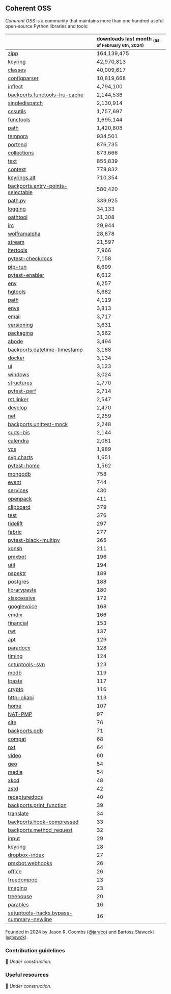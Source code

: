 ## Coherent OSS

_Coherent OSS_ is a community that maintains more than one hundred useful open-source Python libraries and tools:

|                                                                                                              | downloads last month <sub>(as of February 6th, 2024)</sub>   |
|:-------------------------------------------------------------------------------------------------------------|:--------------------------------------------------------------|
| [zipp](https://github.com/jaraco/zipp)                                                                       | 164,139,475                                                   |
| [keyring](https://github.com/jaraco/keyring)                                                                 | 42,970,813                                                    |
| [classes](https://github.com/jaraco/jaraco.classes)                                                          | 40,009,617                                                    |
| [configparser](https://github.com/jaraco/configparser/)                                                      | 10,819,668                                                    |
| [inflect](https://github.com/jaraco/inflect)                                                                 | 4,794,100                                                     |
| [backports.functools-lru-cache](https://github.com/jaraco/backports.functools_lru_cache)                     | 2,144,536                                                     |
| [singledispatch](https://github.com/jaraco/singledispatch)                                                   | 2,130,914                                                     |
| [cssutils](https://github.com/jaraco/cssutils)                                                               | 1,757,697                                                     |
| [functools](https://github.com/jaraco/jaraco.functools)                                                      | 1,695,144                                                     |
| [path](https://github.com/jaraco/path)                                                                       | 1,420,808                                                     |
| [tempora](https://github.com/jaraco/tempora)                                                                 | 934,501                                                       |
| [portend](https://github.com/jaraco/portend)                                                                 | 876,735                                                       |
| [collections](https://github.com/jaraco/jaraco.collections)                                                  | 873,666                                                       |
| [text](https://github.com/jaraco/jaraco.text)                                                                | 855,839                                                       |
| [context](https://github.com/jaraco/jaraco.context)                                                          | 778,832                                                       |
| [keyrings.alt](https://github.com/jaraco/keyrings.alt)                                                       | 710,354                                                       |
| [backports.entry-points-selectable](https://github.com/jaraco/backports.entry_points_selectable)             | 580,420                                                       |
| [path.py](https://github.com/jaraco/path)                                                                    | 339,925                                                       |
| [logging](https://github.com/jaraco/jaraco.logging)                                                          | 34,133                                                        |
| [oathtool](https://github.com/jaraco/oathtool)                                                               | 31,308                                                        |
| [irc](https://github.com/jaraco/irc)                                                                         | 29,944                                                        |
| [wolframalpha](https://github.com/jaraco/wolframalpha)                                                       | 28,878                                                        |
| [stream](https://github.com/jaraco/jaraco.stream)                                                            | 21,597                                                        |
| [itertools](https://github.com/jaraco/jaraco.itertools)                                                      | 7,966                                                         |
| [pytest-checkdocs](https://github.com/jaraco/pytest-checkdocs)                                               | 7,158                                                         |
| [pip-run](https://github.com/jaraco/pip-run)                                                                 | 6,699                                                         |
| [pytest-enabler](https://github.com/jaraco/pytest-enabler)                                                   | 6,612                                                         |
| [env](https://github.com/jaraco/jaraco.env)                                                                  | 6,257                                                         |
| [hgtools](https://github.com/jaraco/hgtools)                                                                 | 5,682                                                         |
| [path](https://github.com/jaraco/jaraco.path)                                                                | 4,119                                                         |
| [envs](https://github.com/jaraco/jaraco.envs)                                                                | 3,813                                                         |
| [email](https://github.com/jaraco/jaraco.email)                                                              | 3,717                                                         |
| [versioning](https://github.com/jaraco/jaraco.versioning)                                                    | 3,631                                                         |
| [packaging](https://github.com/jaraco/jaraco.packaging)                                                      | 3,562                                                         |
| [abode](https://github.com/jaraco/jaraco.abode)                                                              | 3,494                                                         |
| [backports.datetime-timestamp](https://github.com/jaraco/backports.datetime_timestamp)                       | 3,188                                                         |
| [docker](https://github.com/jaraco/jaraco.docker)                                                            | 3,134                                                         |
| [ui](https://github.com/jaraco/jaraco.ui)                                                                    | 3,123                                                         |
| [windows](https://github.com/jaraco/jaraco.windows)                                                          | 3,024                                                         |
| [structures](https://github.com/jaraco/jaraco.structures)                                                    | 2,770                                                         |
| [pytest-perf](https://github.com/jaraco/pytest-perf)                                                         | 2,714                                                         |
| [rst.linker](https://github.com/jaraco/rst.linker)                                                           | 2,547                                                         |
| [develop](https://github.com/jaraco/jaraco.develop)                                                          | 2,470                                                         |
| [net](https://github.com/jaraco/jaraco.net)                                                                  | 2,259                                                         |
| [backports.unittest-mock](https://github.com/jaraco/backports.unittest_mock)                                 | 2,248                                                         |
| [suds-bis](https://github.com/jaraco/suds)                                                                   | 2,144                                                         |
| [calendra](https://github.com/jaraco/calendra)                                                               | 2,081                                                         |
| [vcs](https://github.com/jaraco/jaraco.vcs)                                                                  | 1,989                                                         |
| [svg.charts](https://github.com/jaraco/svg.charts)                                                           | 1,651                                                         |
| [pytest-home](https://github.com/jaraco/pytest-home)                                                         | 1,562                                                         |
| [mongodb](https://github.com/jaraco/jaraco.mongodb)                                                          | 758                                                           |
| [event](https://github.com/jaraco/pyevent)                                                                   | 744                                                           |
| [services](https://github.com/jaraco/jaraco.services)                                                        | 430                                                           |
| [openpack](https://github.com/jaraco/openpack)                                                               | 411                                                           |
| [clipboard](https://github.com/jaraco/jaraco.clipboard)                                                      | 379                                                           |
| [test](https://github.com/jaraco/jaraco.test)                                                                | 376                                                           |
| [tidelift](https://github.com/jaraco/jaraco.tidelift)                                                        | 297                                                           |
| [fabric](https://github.com/jaraco/jaraco.fabric)                                                            | 277                                                           |
| [pytest-black-multipy](https://github.com/jaraco/pytest-black-multipy)                                       | 265                                                           |
| [xonsh](https://github.com/jaraco/jaraco.xonsh)                                                              | 211                                                           |
| [pmxbot](https://github.com/jaraco/jaraco.pmxbot)                                                            | 196                                                           |
| [util](https://github.com/jaraco/jaraco.util)                                                                | 194                                                           |
| [nspektr](https://github.com/jaraco/nspektr)                                                                 | 189                                                           |
| [postgres](https://github.com/jaraco/jaraco.postgres)                                                        | 188                                                           |
| [librarypaste](https://github.com/jaraco/librarypaste)                                                       | 180                                                           |
| [xlsxcessive](https://github.com/jaraco/xlsxcessive)                                                         | 172                                                           |
| [googlevoice](https://github.com/jaraco/googlevoice)                                                         | 168                                                           |
| [cmdix](https://github.com/jaraco/cmdix)                                                                     | 166                                                           |
| [financial](https://github.com/jaraco/jaraco.financial)                                                      | 153                                                           |
| [rwt](https://github.com/jaraco/rwt)                                                                         | 137                                                           |
| [apt](https://github.com/jaraco/jaraco.apt)                                                                  | 129                                                           |
| [paradocx](https://github.com/jaraco/paradocx)                                                               | 128                                                           |
| [timing](https://github.com/jaraco/jaraco.timing)                                                            | 124                                                           |
| [setuptools-svn](https://github.com/jaraco/setuptools_svn)                                                   | 123                                                           |
| [modb](https://github.com/jaraco/jaraco.modb)                                                                | 119                                                           |
| [lpaste](https://github.com/jaraco/lpaste)                                                                   | 117                                                           |
| [crypto](https://github.com/jaraco/jaraco.crypto)                                                            | 116                                                           |
| [http-okapi](https://github.com/jaraco/http-okapi)                                                           | 113                                                           |
| [home](https://github.com/jaraco/jaraco.home)                                                                | 107                                                           |
| [NAT-PMP](https://github.com/jaraco/nat-pmp)                                                                 | 97                                                            |
| [site](https://github.com/jaraco/jaraco.site)                                                                | 76                                                            |
| [backports.pdb](https://github.com/jaraco/backports.pdb)                                                     | 71                                                            |
| [compat](https://github.com/jaraco/jaraco.compat)                                                            | 68                                                            |
| [nxt](https://github.com/jaraco/jaraco.nxt)                                                                  | 64                                                            |
| [video](https://github.com/jaraco/jaraco.video)                                                              | 60                                                            |
| [geo](https://github.com/jaraco/jaraco.geo)                                                                  | 54                                                            |
| [media](https://github.com/jaraco/jaraco.media)                                                              | 54                                                            |
| [xkcd](https://github.com/jaraco/jaraco.xkcd)                                                                | 48                                                            |
| [zstd](https://github.com/jaraco/jaraco.zstd)                                                                | 42                                                            |
| [recapturedocs](https://github.com/jaraco/recapturedocs)                                                     | 40                                                            |
| [backports.print_function](https://github.com/jaraco/backports.print_function)                               | 39                                                            |
| [translate](https://github.com/jaraco/jaraco.translate)                                                      | 34                                                            |
| [backports.hook-compressed](https://github.com/jaraco/backports.hook_compressed)                             | 33                                                            |
| [backports.method_request](https://github.com/jaraco/backports.method_request)                               | 32                                                            |
| [input](https://github.com/jaraco/jaraco.input)                                                              | 29                                                            |
| [keyring](https://github.com/jaraco/jaraco.keyring)                                                          | 28                                                            |
| [dropbox-index](https://github.com/jaraco/dropbox-index)                                                     | 27                                                            |
| [pmxbot.webhooks](https://github.com/jaraco/pmxbot.webhooks)                                                 | 26                                                            |
| [office](https://github.com/jaraco/jaraco.office)                                                            | 26                                                            |
| [freedompop](https://github.com/jaraco/freedompop)                                                           | 23                                                            |
| [imaging](https://github.com/jaraco/jaraco.imaging)                                                          | 23                                                            |
| [treehouse](https://github.com/jaraco/treehouse)                                                             | 20                                                            |
| [parables](https://github.com/jaraco/jaraco.parables)                                                        | 16                                                            |
| [setuptools-hacks.bypass-summary-newline](https://github.com/jaraco/setuptools_hacks.bypass_summary_newline) | 16                                                            |

Founded in 2024 by Jason R. Coombs ([@jaraco](https://github.com/jaraco)) and Bartosz Sławecki ([@bswck](https://github.com/bswck)).

### Contribution guidelines
🚧 _Under construction._

### Useful resources
🚧 _Under construction._
<!--

**Here are some ideas to get you started:**

🙋‍♀️ A short introduction - what is your organization all about?
🌈 Contribution guidelines - how can the community get involved?
👩‍💻 Useful resources - where can the community find your docs? Is there anything else the community should know?
🍿 Fun facts - what does your team eat for breakfast?
🧙 Remember, you can do mighty things with the power of [Markdown](https://docs.github.com/github/writing-on-github/getting-started-with-writing-and-formatting-on-github/basic-writing-and-formatting-syntax)
-->
